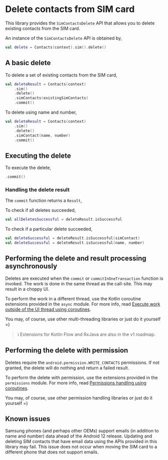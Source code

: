 # Delete contacts from SIM card

This library provides the `SimContactsDelete` API that allows you to delete existing contacts from
the SIM card.

An instance of the `SimContactsDelete` API is obtained by,

```kotlin
val delete = Contacts(context).sim().delete()
```

## A basic delete

To delete a set of existing contacts from the SIM card,

```kotlin
val deleteResult = Contacts(context)
    .sim()
    .delete()
    .simContacts(existingSimContacts)
    .commit()
```

To delete using name and number,

```kotlin
val deleteResult = Contacts(context)
    .sim()
    .delete()
    .simContact(name, number)
    .commit()
```

## Executing the delete

To execute the delete,

```kotlin
.commit()
```

### Handling the delete result

The `commit` function returns a `Result`,

To check if all deletes succeeded,

```kotlin
val allDeletesSuccessful = deleteResult.isSuccessful
```

To check if a particular delete succeeded,

```kotlin
val deleteSuccessful = deleteResult.isSuccessful(simContact)
val deleteSuccessful = deleteResult.isSuccessful(name, number)
```

## Performing the delete and result processing asynchronously

Deletes are executed when the `commit` or `commitInOneTransaction` function is invoked. The work is
done in the same thread as the call-site. This may result in a choppy UI.

To perform the work in a different thread, use the Kotlin coroutine extensions provided in the `async` module.
For more info, read [Execute work outside of the UI thread using coroutines](./../async/async-execution-coroutines.md).

You may, of course, use other multi-threading libraries or just do it yourself =)

> ℹ️ Extensions for Kotlin Flow and RxJava are also in the v1 roadmap.

## Performing the delete with permission

Deletes require the `android.permission.WRITE_CONTACTS` permissions. If not granted, the delete
will do nothing and return a failed result.

To perform the delete with permission, use the extensions provided in the `permissions` module.
For more info, read [Permissions handling using coroutines](./../permissions/permissions-handling-coroutines.md).

You may, of course, use other permission handling libraries or just do it yourself =)

## Known issues

Samsung phones (and perhaps other OEMs) support emails (in addition to name and number) data ahead
of the Android 12 release. Updating and deleting SIM contacts that have email data using the APIs
provided in this library may fail. This issue does not occur when moving the SIM card to a different
phone that does not support emails. 